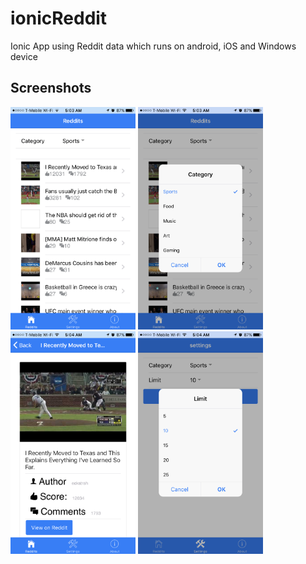 # ionicReddit
Ionic App using Reddit data which runs on android, iOS and Windows device

## Screenshots

<img src="https://github.com/sumeesh879/ionicReddit/blob/master/screenshots/home.PNG" width="200">
<img src="https://github.com/sumeesh879/ionicReddit/blob/master/screenshots/category.PNG" width="200">
<img src="https://github.com/sumeesh879/ionicReddit/blob/master/screenshots/details.PNG" width="200">
<img src="https://github.com/sumeesh879/ionicReddit/blob/master/screenshots/settings.PNG" width="200">


